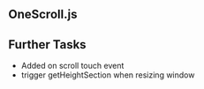 OneScroll.js
------------

## Further Tasks
- Added on scroll touch event
- trigger getHeightSection when resizing window
